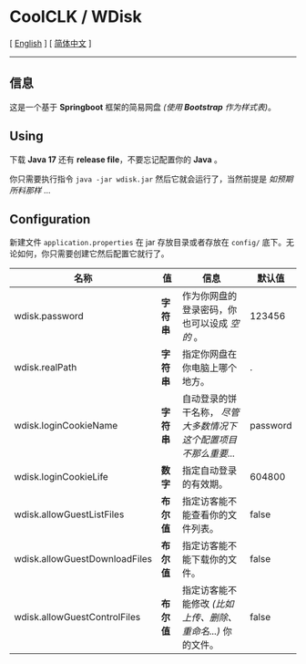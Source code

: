 # CoolCLK / WDisk

[ [English](README.md) ] [ [简体中文](README_zh-CN.md) ]

---

## 信息

这是一个基于 **Springboot** 框架的简易网盘 _(使用 **Bootstrap** 作为样式表)_。

## Using

下载 **Java 17** 还有 **release file**，不要忘记配置你的 **Java** 。

你只需要执行指令 `java -jar wdisk.jar` 然后它就会运行了，当然前提是 _如预期所料那样_ ...

## Configuration

新建文件 `application.properties` 在 jar 存放目录或者存放在 `config/` 底下。无论如何，你只需要创建它然后配置它就行了。

| 名称                            | 值       | 信息                                  | 默认值      |
|-------------------------------|---------|-------------------------------------|----------|
| wdisk.password                | **字符串** | 作为你网盘的登录密码，你也可以设成 _空的_ 。            | 123456   |
| wdisk.realPath                | **字符串** | 指定你网盘在你电脑上哪个地方。                     | .        |
| wdisk.loginCookieName         | **字符串** | 自动登录的饼干名称， _尽管大多数情况下这个配置项目不那么重要..._ | password |
| wdisk.loginCookieLife         | **数字**  | 指定自动登录的有效期。                         | 604800   |
| wdisk.allowGuestListFiles     | **布尔值** | 指定访客能不能查看你的文件列表。                    | false    |
| wdisk.allowGuestDownloadFiles | **布尔值** | 指定访客能不能下载你的文件。                      | false    |
| wdisk.allowGuestControlFiles  | **布尔值** | 指定访客能不能修改 _(比如上传、删除、重命名...)_ 你的文件。  | false    |
